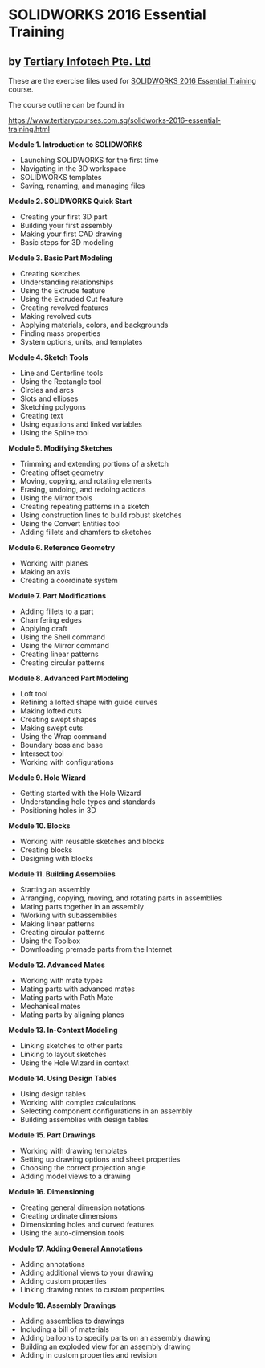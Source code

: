 # SOLIDWORKS 2016 Essential Training
## by [Tertiary Infotech Pte. Ltd](https://www.tertiarycourses.com.sg/)

These are the exercise files used for [SOLIDWORKS 2016 Essential Training](https://www.tertiarycourses.com.sg/solidworks-2016-essential-training.html) course. 

The course outline can be found in 

https://www.tertiarycourses.com.sg/solidworks-2016-essential-training.html

<p><strong>Module 1. Introduction to SOLIDWORKS</strong></p>
<ul>
<li>Launching SOLIDWORKS for the first time</li>
<li>Navigating in the 3D workspace</li>
<li>SOLIDWORKS templates</li>
<li>Saving, renaming, and managing files</li>
</ul>
<p><strong>Module 2. SOLIDWORKS Quick Start</strong></p>
<ul>
<li>Creating your first 3D part</li>
<li>Building your first assembly</li>
<li>Making your first CAD drawing</li>
<li>Basic steps for 3D modeling</li>
</ul>
<p><strong>Module 3. Basic Part Modeling</strong></p>
<ul>
<li>Creating sketches</li>
<li>Understanding relationships</li>
<li>Using the Extrude feature</li>
<li>Using the Extruded Cut feature</li>
<li>Creating revolved features</li>
<li>Making revolved cuts</li>
<li>Applying materials, colors, and backgrounds</li>
<li>Finding mass properties</li>
<li>System options, units, and templates</li>
</ul>
<p><strong>Module 4. Sketch Tools</strong></p>
<ul>
<li>Line and Centerline tools</li>
<li>Using the Rectangle tool</li>
<li>Circles and arcs</li>
<li>Slots and ellipses</li>
<li>Sketching polygons</li>
<li>Creating text</li>
<li>Using equations and linked variables</li>
<li>Using the Spline tool</li>
</ul>
<p><strong>Module 5. Modifying Sketches</strong></p>
<ul>
<li>Trimming and extending portions of a sketch</li>
<li>Creating offset geometry</li>
<li>Moving, copying, and rotating elements</li>
<li>Erasing, undoing, and redoing actions</li>
<li>Using the Mirror tools</li>
<li>Creating repeating patterns in a sketch</li>
<li>Using construction lines to build robust sketches</li>
<li>Using the Convert Entities tool</li>
<li>Adding fillets and chamfers to sketches</li>
</ul>
<p><strong>Module 6. Reference Geometry</strong></p>
<ul>
<li>Working with planes</li>
<li>Making an axis</li>
<li>Creating a coordinate system</li>
</ul>
<p><strong>Module 7. Part Modifications</strong></p>
<ul>
<li>Adding fillets to a part</li>
<li>Chamfering edges</li>
<li>Applying draft</li>
<li>Using the Shell command</li>
<li>Using the Mirror command</li>
<li>Creating linear patterns</li>
<li>Creating circular patterns</li>
</ul>
<p><strong>Module 8. Advanced Part Modeling</strong></p>
<ul>
<li>Loft tool</li>
<li>Refining a lofted shape with guide curves</li>
<li>Making lofted cuts</li>
<li>Creating swept shapes</li>
<li>Making swept cuts</li>
<li>Using the Wrap command</li>
<li>Boundary boss and base</li>
<li>Intersect tool</li>
<li>Working with configurations</li>
</ul>
<p><strong>Module 9. Hole Wizard</strong></p>
<ul>
<li>Getting started with the Hole Wizard</li>
<li>Understanding hole types and standards</li>
<li>Positioning holes in 3D</li>
</ul>
<p><strong>Module 10. Blocks</strong></p>
<ul>
<li>Working with reusable sketches and blocks</li>
<li>Creating blocks</li>
<li>Designing with blocks</li>
</ul>
<p><strong>Module 11. Building Assemblies</strong></p>
<ul>
<li>Starting an assembly</li>
<li>Arranging, copying, moving, and rotating parts in assemblies</li>
<li>Mating parts together in an assembly</li>
<li>\Working with subassemblies</li>
<li>Making linear patterns</li>
<li>Creating circular patterns</li>
<li>Using the Toolbox</li>
<li>Downloading premade parts from the Internet</li>
</ul>
<p><strong>Module 12. Advanced Mates</strong></p>
<ul>
<li>Working with mate types</li>
<li>Mating parts with advanced mates</li>
<li>Mating parts with Path Mate</li>
<li>Mechanical mates</li>
<li>Mating parts by aligning planes</li>
</ul>
<p><strong>Module 13. In-Context Modeling</strong></p>
<ul>
<li>Linking sketches to other parts</li>
<li>Linking to layout sketches</li>
<li>Using the Hole Wizard in context</li>
</ul>
<p><strong>Module 14. Using Design Tables</strong></p>
<ul>
<li>Using design tables</li>
<li>Working with complex calculations</li>
<li>Selecting component configurations in an assembly</li>
<li>Building assemblies with design tables</li>
</ul>
<p><strong>Module 15. Part Drawings</strong></p>
<ul>
<li>Working with drawing templates</li>
<li>Setting up drawing options and sheet properties</li>
<li>Choosing the correct projection angle</li>
<li>Adding model views to a drawing</li>
</ul>
<p><strong>Module 16. Dimensioning</strong></p>
<ul>
<li>Creating general dimension notations</li>
<li>Creating ordinate dimensions</li>
<li>Dimensioning holes and curved features</li>
<li>Using the auto-dimension tools</li>
</ul>
<p><strong>Module 17. Adding General Annotations</strong></p>
<ul>
<li>Adding annotations</li>
<li>Adding additional views to your drawing</li>
<li>Adding custom properties</li>
<li>Linking drawing notes to custom properties</li>
</ul>
<p><strong>Module 18. Assembly Drawings</strong></p>
<ul>
<li>Adding assemblies to drawings</li>
<li>Including a bill of materials</li>
<li>Adding balloons to specify parts on an assembly drawing</li>
<li>Building an exploded view for an assembly drawing</li>
<li>Adding in custom properties and revision</li>
</ul>
